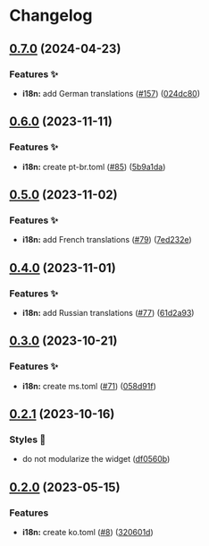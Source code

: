 # Changelog

## [0.7.0](https://github.com/hbstack/pagination/compare/v0.6.0...v0.7.0) (2024-04-23)


### Features ✨

* **i18n:** add German translations ([#157](https://github.com/hbstack/pagination/issues/157)) ([024dc80](https://github.com/hbstack/pagination/commit/024dc804911ce0a375860f0883bb7954372e9172))

## [0.6.0](https://github.com/hbstack/pagination/compare/v0.5.0...v0.6.0) (2023-11-11)


### Features ✨

* **i18n:** create pt-br.toml ([#85](https://github.com/hbstack/pagination/issues/85)) ([5b9a1da](https://github.com/hbstack/pagination/commit/5b9a1da0b288277900204e8aa3cd8ed48cd6745d))

## [0.5.0](https://github.com/hbstack/pagination/compare/v0.4.0...v0.5.0) (2023-11-02)


### Features ✨

* **i18n:** add French translations ([#79](https://github.com/hbstack/pagination/issues/79)) ([7ed232e](https://github.com/hbstack/pagination/commit/7ed232e54af6540d9ca1f22c13db4e5a1c1a7eb7))

## [0.4.0](https://github.com/hbstack/pagination/compare/v0.3.0...v0.4.0) (2023-11-01)


### Features ✨

* **i18n:** add Russian translations ([#77](https://github.com/hbstack/pagination/issues/77)) ([61d2a93](https://github.com/hbstack/pagination/commit/61d2a9363ade0183bebf98ca896e7c4281398a72))

## [0.3.0](https://github.com/hbstack/pagination/compare/v0.2.1...v0.3.0) (2023-10-21)


### Features ✨

* **i18n:** create ms.toml ([#71](https://github.com/hbstack/pagination/issues/71)) ([058d91f](https://github.com/hbstack/pagination/commit/058d91f84fcb88599dcc78057a313f024fd6aec2))

## [0.2.1](https://github.com/hbstack/pagination/compare/v0.2.0...v0.2.1) (2023-10-16)


### Styles 🎨

* do not modularize the widget ([df0560b](https://github.com/hbstack/pagination/commit/df0560b02e9d94e66659a3c32f6b99015db94488))

## [0.2.0](https://github.com/hbstack/pagination/compare/v0.1.0...v0.2.0) (2023-05-15)


### Features

* **i18n:** create ko.toml ([#8](https://github.com/hbstack/pagination/issues/8)) ([320601d](https://github.com/hbstack/pagination/commit/320601d91a6d9b2731c899e52b206c5de54edb35))
